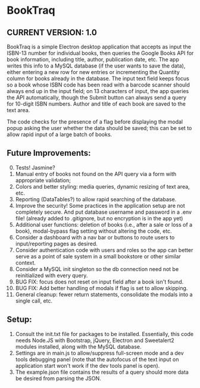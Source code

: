 # BookTraq
## CURRENT VERSION: 1.0

BookTraq is a simple Electron desktop application that accepts as input the ISBN-13 number for individual books, then queries the Google Books API for book information, including title, author, publication date, etc.  The app writes this info to a MySQL database (if the user wants to save the data), either entering a new row for new entries or incrementing the Quantity column for books already in the database.  The input text field keeps focus so a book whose ISBN code has been read with a barcode scanner should always end up in the input field; on 13 characters of input, the app queries the API automatically, though the Submit button can always send a query for 10-digit ISBN numbers.  Author and title of each book are saved to the text area.

The code checks for the presence of a flag before displaying the modal popup asking the user whether the data should be saved; this can be set to allow rapid input of a large batch of books.

## Future Improvements: 
0. Tests!  Jasmine?
1. Manual entry of books not found on the API query via a form with appropriate validation; 
2. Colors and better styling: media queries, dynamic resizing of text area, etc. 
3. Reporting (DataTables?) to allow rapid searching of the database.
4. Improve the security!  Some practices in the application setup are not completely secure.  And put database username and password in a .env file! (already added to .gitignore, but no encryption is in the app yet)
5. Additional user functions: deletion of books (i.e., after a sale or loss of a book), modal-bypass flag setting without altering the code, etc. 
6. Consider a dashboard with a nav bar or buttons to route users to input/reporting pages as desired.
7. Consider authentication code with users and roles so the app can better serve as a point of sale system in a small bookstore or other similar context.
8. Consider a MySQL init singleton so the db connection need not be reinitialized with every query.
9. BUG FIX: focus does not reset on input field after a book isn't found. 
10. BUG FIX: Add better handling of modals if flag is set to allow skipping.
11. General cleanup: fewer return statements, consolidate the modals into a single call, etc.

## Setup:
1. Consult the init.txt file for packages to be installed.  Essentially, this code needs Node.JS with Bootstrap, jQuery, Electron and Sweetalert2 modules installed, along with the MySQL database.
2. Settings are in main.js to allow/suppress full-screen mode and a dev tools debugging panel (note that the autofocus of the text input on application start won't work if the dev tools panel is open).
3. The example.json file contains the results of a query should more data be desired from parsing the JSON. 

